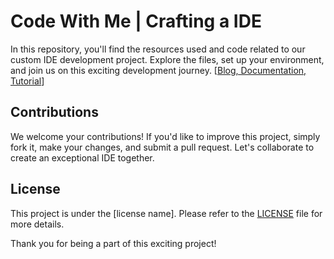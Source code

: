 # Code With Me | Crafting a IDE

In this repository, you'll find the resources used and code related to our custom IDE development project. Explore the files, set up your environment, and join us on this exciting development journey.
[[Blog, Documentation, Tutorial](https://lignitystudios.blogspot.com/)]

## Contributions
We welcome your contributions! If you'd like to improve this project, simply fork it, make your changes, and submit a pull request. Let's collaborate to create an exceptional IDE together.

## License
This project is under the [license name]. Please refer to the [LICENSE](LICENSE) file for more details.

Thank you for being a part of this exciting project!
